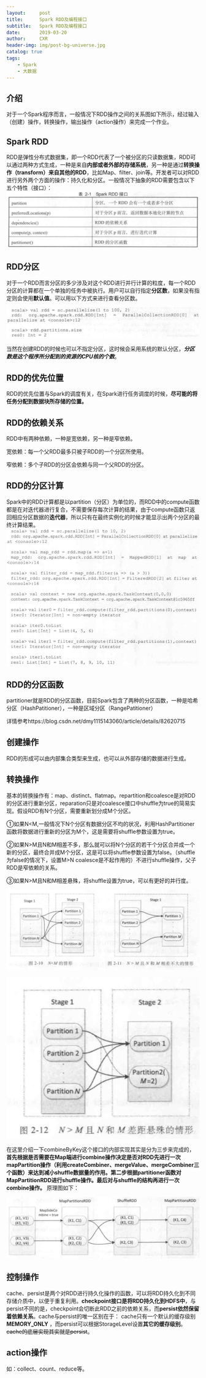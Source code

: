 ```yaml
---
layout:     post
title:      Spark RDD及编程接口
subtitle:   Spark RDD及编程接口
date:       2019-03-20
author:     CXR
header-img: img/post-bg-universe.jpg
catalog: true
tags:
    - Spark
    - 大数据
---
```


## 介绍
对于一个Spark程序而言，一般情况下RDD操作之间的关系图如下所示，经过输入（创建）操作，转换操作，输出操作（action操作）来完成一个作业。
## Spark RDD
RDD是弹性分布式数据集，即一个RDD代表了一个被分区的只读数据集，RDD可以通过两种方式生成，一种是来自**内部或者外部的存储系统**，另一种是通过**转换操作（transform）来自其他的RDD**，比如Map、filter、join等。开发者可以对RDD进行另外两个方面的操作：持久化和分区。一般情况下抽象的RDD需要包含以下五个特性（接口）：
![RDD的五大特性](/pic/spark_rdd_impl.png "RDD的五大特性")
##  RDD分区
对于一个RDD而言分区的多少涉及对这个RDD进行并行计算的粒度，每一个RDD分区的计算都在一个单独的任务中被执行。用户可以自行指定**分区数**，如果没有指定则会使用**默认值**。可以用以下方式来进行查看分区数。

![查看分区数](/pic/spark_partion_size.png "查看分区数")

当然在创建RDD的时候也可以不指定分区，这时候会采用系统的默认分区，***分区数是这个程序所分配到的资源的CPU核的个数***。

## RDD的优先位置
RDD的优先位置与Spark的调度有关，在Spark进行任务调度的时候，**尽可能的将任务分配到数据块所存储的位置。**

## RDD的依赖关系
RDD中有两种依赖，一种是宽依赖，另一种是窄依赖。

宽依赖：每一个父RDD最多只被子RDD的一个分区所使用。

窄依赖：多个子RDD的分区会依赖与同一个父RDD的分区。

## RDD的分区计算
Spark中的RDD计算都是以partition（分区）为单位的，而RDD中的compute函数都是在对迭代器进行复合，不需要保存每次计算的结果，由于compute函数只返回相应分区数据的**迭代器**，所以只有在最终实例化的时候才能显示出两个分区的最终计算结果。
![查看分区数](/pic/spark_partion_compute.png )

## RDD的分区函数

partitioner就是RDD的分区函数，目前Spark包含了两种的分区函数，一种是哈希分区（HashPatitioner），一种是区域分区（RangePatitioner）

详情参考https://blog.csdn.net/dmy1115143060/article/details/82620715

## 创建操作
RDD的形成可以由内部集合类型来生成，也可以从外部存储的数据进行生成。

## 转换操作
基本的转换操作有：map、distinct、flatmap。repartition和coalesce是对RDD的分区进行重新分区，reparation只是对coalesce接口中shuffle为true的简易实现。假设RDD有N个分区，需要重新划分成M个分区。

①如果N<M,一般情况下N个分区有数据分区不均的状况，利用HashPartitioner函数将数据进行重新的分区为M个，这是需要将shuffle参数设置为true。

②如果N>M且N和M相差不多，那么就可以将N个分区的若干个分区合并成一个新的分区，最终合并成M个分区，这是可以将shuffle参数设置为false。（shuffle为false的情况下，设置M>N coalesce是不起作用的）不进行shuffle操作，父子RDD是窄依赖的关系。

③如果N>M且N和M相差悬殊，将shuffle设置为true，可以有更好的并行度。

![查看分区数](/pic/spark_transform_1.png )

![](/pic/spark_transform_3.png)

在这里介绍一下combineByKey这个接口的内部实现其实是分为三步来完成的，**首先根据是否需要在Map端进行combine操作决定是否对RDD先进行一次mapPartition操作（利用createCombiner、mergeValue、mergeCombiner三个函数）来达到减小shuffle数据量的作用。第二步根据partitioner函数对MapPartitionRDD进行shuffle操作。最后对与shuffle的结构再进行一次combine操作。**
原理图如下：

![](/pic/spark_combineByKey.png)

## 控制操作
cache、persist是两个对RDD进行持久化操作的函数，可以将RDD持久化到不同存储介质中，以便于重复利用。**checkpoint接口是将RDD持久化到HDFS中**，与persist不同的是，checkpoint会切断此RDD之前的依赖关系，而**persist依然保留着依赖关系**。cache与persist的唯一区别在于： cache只有一个默认的缓存级别**MEMORY_ONLY** ，而persist可以根据StorageLevel设置**其它的缓存级别**。~~cache的底层实现其实就是persist~~。

## action操作
如：collect、count、reduce等。
